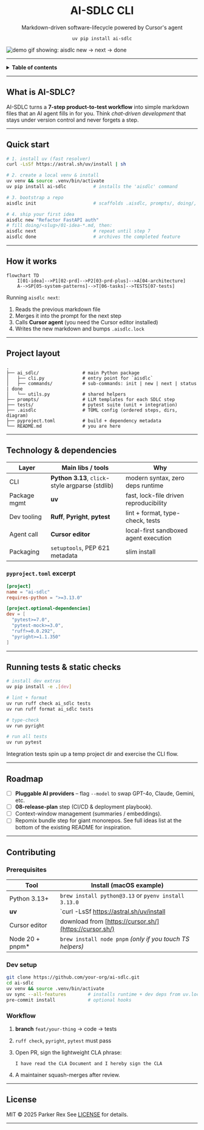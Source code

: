 <h1 align="center">AI-SDLC CLI</h1>
<p align="center">Markdown-driven software-lifecycle powered by Cursor's agent</p>

<p align="center"><code>uv pip install ai-sdlc</code></p>

![demo gif showing: aisdlc new → next → done](./.github/demo.gif)

---

<details>
<summary><strong>Table of contents</strong></summary>

- [What is AI-SDLC?](#what-is-ai-sdlc)
- [Quick start](#quick-start)
- [How it works](#how-it-works)
- [Project layout](#project-layout)
- [Technology & dependencies](#technology--dependencies)
- [Running tests & static checks](#running-tests--static-checks)
- [Roadmap](#roadmap)
- [Contributing](#contributing)
- [License](#license)
</details>

---

## What is AI-SDLC?

AI-SDLC turns a **7-step product-to-test workflow** into simple markdown files that an AI agent fills in for you.
Think *chat-driven development* that stays under version control and never forgets a step.

---

## Quick start

```bash
# 1. install uv (fast resolver)
curl -LsSf https://astral.sh/uv/install | sh

# 2. create a local venv & install
uv venv && source .venv/bin/activate
uv pip install ai-sdlc          # installs the 'aisdlc' command

# 3. bootstrap a repo
aisdlc init                     # scaffolds .aisdlc, prompts/, doing/, done/

# 4. ship your first idea
aisdlc new "Refactor FastAPI auth"
# fill doing/<slug>/01-idea-*.md, then:
aisdlc next                     # repeat until step 7
aisdlc done                     # archives the completed feature
```

---

## How it works

```mermaid
flowchart TD
    I[01-idea]-->P1[02-prd]-->P2[03-prd-plus]-->A[04-architecture]
    A-->SP[05-system-patterns]-->T[06-tasks]-->TESTS[07-tests]
```

Running `aisdlc next`:

1. Reads the previous markdown file
2. Merges it into the prompt for the next step
3. Calls **Cursor agent** (you need the Cursor editor installed)
4. Writes the new markdown and bumps `.aisdlc.lock`

---

## Project layout

```text
.
├── ai_sdlc/                # main Python package
│   ├── cli.py              # entry point for `aisdlc`
│   ├── commands/           # sub-commands: init | new | next | status | done
│   └── utils.py            # shared helpers
├── prompts/                # LLM templates for each SDLC step
├── tests/                  # pytest suite (unit + integration)
├── .aisdlc                 # TOML config (ordered steps, dirs, diagram)
├── pyproject.toml          # build + dependency metadata
└── README.md               # you are here
```

---

## Technology & dependencies

| Layer         | Main libs / tools | Why                                     |
| ------------- | ----------------- | --------------------------------------- |
| CLI           | **Python 3.13**, `click`-style argparse (stdlib) | modern syntax, zero deps runtime |
| Package mgmt  | **uv**            | fast, lock-file driven reproducibility |
| Dev tooling   | **Ruff**, **Pyright**, **pytest** | lint + format, type-check, tests |
| Agent call    | **Cursor editor** | local-first sandboxed agent execution |
| Packaging     | `setuptools`, PEP 621 metadata | slim install |

### `pyproject.toml` excerpt

```toml
[project]
name = "ai-sdlc"
requires-python = ">=3.13.0"

[project.optional-dependencies]
dev = [
  "pytest>=7.0",
  "pytest-mock>=3.0",
  "ruff>=0.0.292",
  "pyright>=1.1.350"
]
```

---

## Running tests & static checks

```bash
# install dev extras
uv pip install -e .[dev]

# lint + format
uv run ruff check ai_sdlc tests
uv run ruff format ai_sdlc tests

# type-check
uv run pyright

# run all tests
uv run pytest
```

Integration tests spin up a temp project dir and exercise the CLI flow.

---

## Roadmap

* [ ] **Pluggable AI providers** – flag `--model` to swap GPT-4o, Claude, Gemini, etc.
* [ ] **08-release-plan** step (CI/CD & deployment playbook).
* [ ] Context-window management (summaries / embeddings).
* [ ] Repomix bundle step for giant monorepos.
  See full ideas list at the bottom of the existing README for inspiration.

---

## Contributing

### Prerequisites

| Tool             | Install (macOS example)                                             |
| ---------------- | ------------------------------------------------------------------- |
| Python 3.13+     | `brew install python@3.13` or `pyenv install 3.13.0`                |
| **uv**           | `curl -LsSf https://astral.sh/uv/install | sh`                      |
| Cursor editor    | download from [https://cursor.sh/](https://cursor.sh/)              |
| Node 20 + pnpm*  | `brew install node pnpm` *(only if you touch TS helpers)*           |

### Dev setup

```bash
git clone https://github.com/your-org/ai-sdlc.git
cd ai-sdlc
uv venv && source .venv/bin/activate
uv sync --all-features        # installs runtime + dev deps from uv.lock
pre-commit install            # optional hooks
```

### Workflow

1. **branch** `feat/your-thing` → code → tests
2. `ruff check`, `pyright`, `pytest` must pass
3. Open PR, sign the lightweight CLA phrase:

   ```
   I have read the CLA Document and I hereby sign the CLA
   ```
4. A maintainer squash-merges after review.

---

## License

MIT © 2025 Parker Rex
See [LICENSE](LICENSE) for details.

---
